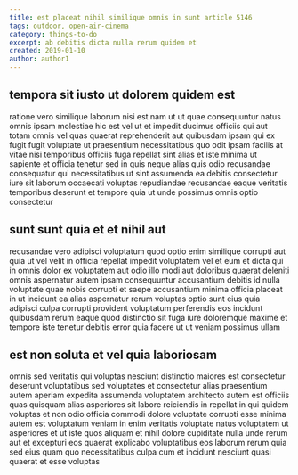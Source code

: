 ```yaml
---
title: est placeat nihil similique omnis in sunt article 5146
tags: outdoor, open-air-cinema
category: things-to-do
excerpt: ab debitis dicta nulla rerum quidem et
created: 2019-01-10
author: author1
---
```


## tempora sit iusto ut dolorem quidem est

ratione vero similique laborum nisi est nam ut ut quae consequuntur natus omnis ipsam molestiae hic est vel ut et impedit ducimus officiis qui aut totam omnis vel quas quaerat reprehenderit aut quibusdam ipsam qui ex fugit fugit voluptate ut praesentium necessitatibus quo odit ipsam facilis at vitae nisi temporibus officiis fuga repellat sint alias et iste minima ut sapiente et officia tenetur sed in quis neque alias quis odio recusandae consequatur qui necessitatibus ut sint assumenda ea debitis consectetur iure sit laborum occaecati voluptas repudiandae recusandae eaque veritatis temporibus deserunt et tempore quia ut unde possimus omnis optio consectetur

## sunt sunt quia et et nihil aut

recusandae vero adipisci voluptatum quod optio enim similique corrupti aut quia ut vel velit in officia repellat impedit voluptatem vel et eum et dicta qui in omnis dolor ex voluptatem aut odio illo modi aut doloribus quaerat deleniti omnis aspernatur autem ipsam consequuntur accusantium debitis id nulla voluptate quae nobis corrupti et saepe accusantium minima officia placeat in ut incidunt ea alias aspernatur rerum voluptas optio sunt eius quia adipisci culpa corrupti provident voluptatum perferendis eos incidunt quibusdam rerum eaque quod distinctio sit fuga iure doloremque maxime et tempore iste tenetur debitis error quia facere ut ut veniam possimus ullam

## est non soluta et vel quia laboriosam

omnis sed veritatis qui voluptas nesciunt distinctio maiores est consectetur deserunt voluptatibus sed voluptates et consectetur alias praesentium autem aperiam expedita assumenda voluptatem architecto autem est officiis quas quisquam alias asperiores sit labore reiciendis in repellat in qui quidem voluptas et non odio officia commodi dolore voluptate corrupti esse minima autem est voluptatum veniam in enim veritatis voluptate natus voluptatem ut asperiores et ut iste quos aliquam et nihil dolore cupiditate nulla unde rerum aut et excepturi eos quaerat explicabo voluptatibus eos laborum rerum quia sed eius quam quo necessitatibus culpa cum et incidunt nesciunt quasi quaerat et esse voluptas
